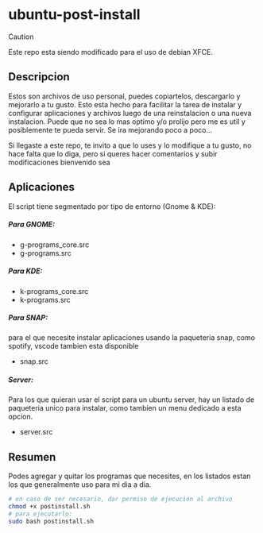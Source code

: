 # ubuntu-post-install

> [!CAUTION]
> Este repo esta siendo modificado para el uso de debian XFCE.

## Descripcion
Estos son archivos de uso personal, puedes copiartelos, descargarlo y mejorarlo a tu gusto. 
Esto esta hecho para facilitar la tarea de instalar y configurar aplicaciones y archivos luego de una reinstalacion o una nueva instalacion.
Puede que no sea lo mas optimo y/o prolijo pero me es util y posiblemente te pueda servir.
Se ira mejorando poco a poco...

Si llegaste a este repo, te invito a que lo uses y lo modifique a tu gusto, no hace falta que lo diga, pero si queres hacer comentarios y subir modificaciones bienvenido sea

## Aplicaciones

El script tiene segmentado por tipo de entorno (Gnome & KDE):
##### Para GNOME:
- g-programs_core.src
- g-programs.src

##### Para KDE:
- k-programs_core.src
- k-programs.src

##### Para SNAP:

para el que necesite instalar aplicaciones usando la paqueteria snap, como spotify, vscode tambien esta disponible
- snap.src

##### Server:
Para los que quieran usar el script para un ubuntu server, hay un listado de paqueteria unico para instalar, como tambien un menu dedicado a esta opcion.
- server.src

## Resumen

Podes agregar y quitar los programas que necesites, en los listados estan los que generalmente uso para mi dia a dia.

```bash
# en caso de ser necesario, dar permiso de ejecucion al archivo
chmod +x postinstall.sh
# para ejecutarlo:
sudo bash postinstall.sh
```
